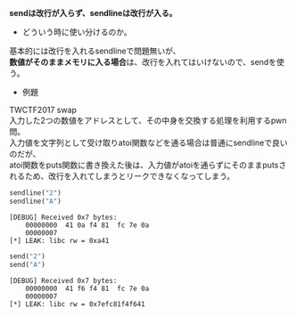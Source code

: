 **sendは改行が入らず、sendlineは改行が入る。**  

* どういう時に使い分けるのか。

基本的には改行を入れるsendlineで問題無いが、  
**数値がそのままメモリに入る場合**は、改行を入れてはいけないので、sendを使う。  

* 例題

TWCTF2017 swap  
入力した2つの数値をアドレスとして、その中身を交換する処理を利用するpwn問。  
入力値を文字列として受け取りatoi関数などを通る場合は普通にsendlineで良いのだが、  
atoi関数をputs関数に書き換えた後は、入力値がatoiを通らずにそのままputsされるため、改行を入れてしまうとリークできなくなってしまう。  
```python
sendline("2")
sendline("A")
```
```
[DEBUG] Received 0x7 bytes:
    00000000  41 0a f4 81  fc 7e 0a 
    00000007
[*] LEAK: libc rw = 0xa41
```
```python
send("2")
send("A")
```
```
[DEBUG] Received 0x7 bytes:
    00000000  41 f6 f4 81  fc 7e 0a 
    00000007
[*] LEAK: libc rw = 0x7efc81f4f641
```

